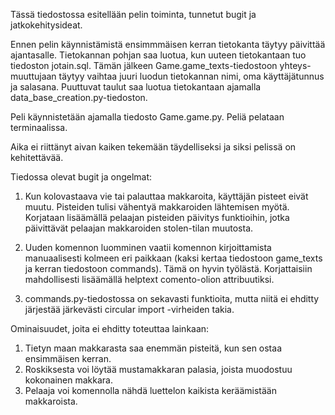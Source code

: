 Tässä tiedostossa esitellään pelin toiminta, tunnetut bugit ja jatkokehitysideat.

Ennen pelin käynnistämistä ensimmmäisen kerran tietokanta täytyy päivittää ajantasalle. Tietokannan pohjan saa luotua, kun uuteen tietokantaan tuo tiedoston jotain.sql.
Tämän jälkeen Game.game_texts-tiedostoon yhteys-muuttujaan täytyy vaihtaa juuri luodun tietokannan nimi, oma käyttäjätunnus ja salasana.
Puuttuvat taulut saa luotua tietokantaan ajamalla data_base_creation.py-tiedoston.

Peli käynnistetään ajamalla tiedosto Game.game.py. 
Peliä pelataan terminaalissa.


Aika ei riittänyt aivan kaiken tekemään täydelliseksi ja siksi pelissä on kehitettävää.

Tiedossa olevat bugit ja ongelmat:

1. Kun kolovastaava vie tai palauttaa makkaroita, käyttäjän pisteet eivät muutu. Pisteiden tulisi vähentyä makkaroiden lähtemisen myötä.
Korjataan lisäämällä pelaajan pisteiden päivitys funktioihin, jotka päivittävät pelaajan makkaroiden stolen-tilan muutosta.

2. Uuden komennon luomminen vaatii komennon kirjoittamista manuaalisesti kolmeen eri paikkaan (kaksi kertaa tiedostoon game_texts ja kerran tiedostoon commands).
Tämä on hyvin työlästä.
Korjattaisiin mahdollisesti lisäämällä helptext comento-olion attribuutiksi. 

3. commands.py-tiedostossa on sekavasti funktioita, mutta niitä ei ehditty järjestää järkevästi circular import -virheiden takia.

Ominaisuudet, joita ei ehditty toteuttaa lainkaan:

1. Tietyn maan makkarasta saa enemmän pisteitä, kun sen ostaa ensimmäisen kerran.
2. Roskiksesta voi löytää mustamakkaran palasia, joista muodostuu kokonainen makkara.
3. Pelaaja voi komennolla nähdä luettelon kaikista keräämistään makkaroista.
